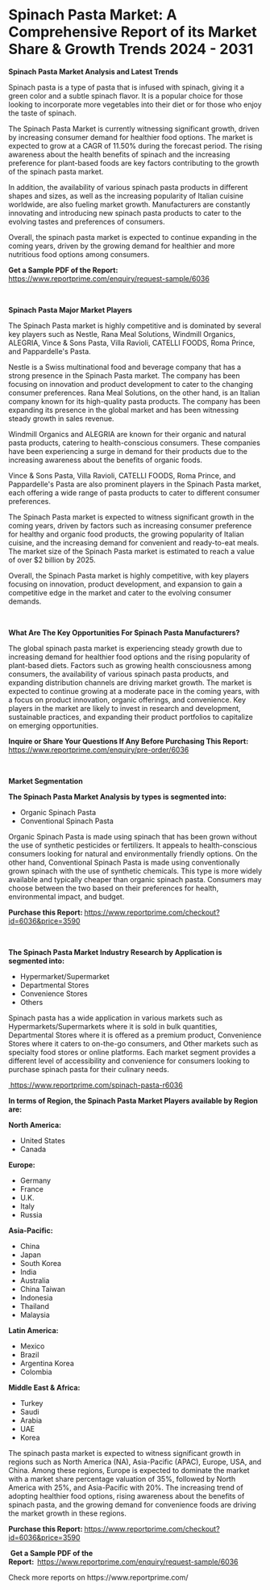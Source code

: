 <p><h1>Spinach Pasta Market: A Comprehensive Report of its Market Share & Growth Trends 2024 - 2031</h1></p><p><strong>Spinach Pasta Market Analysis and Latest Trends</strong></p>
<p><p>Spinach pasta is a type of pasta that is infused with spinach, giving it a green color and a subtle spinach flavor. It is a popular choice for those looking to incorporate more vegetables into their diet or for those who enjoy the taste of spinach.</p><p>The Spinach Pasta Market is currently witnessing significant growth, driven by increasing consumer demand for healthier food options. The market is expected to grow at a CAGR of 11.50% during the forecast period. The rising awareness about the health benefits of spinach and the increasing preference for plant-based foods are key factors contributing to the growth of the spinach pasta market.</p><p>In addition, the availability of various spinach pasta products in different shapes and sizes, as well as the increasing popularity of Italian cuisine worldwide, are also fueling market growth. Manufacturers are constantly innovating and introducing new spinach pasta products to cater to the evolving tastes and preferences of consumers.</p><p>Overall, the spinach pasta market is expected to continue expanding in the coming years, driven by the growing demand for healthier and more nutritious food options among consumers.</p></p>
<p><strong>Get a Sample PDF of the Report:&nbsp;</strong> <a href="https://www.reportprime.com/enquiry/request-sample/6036">https://www.reportprime.com/enquiry/request-sample/6036</a></p>
<p>&nbsp;</p>
<p><strong>Spinach Pasta Major Market Players</strong></p>
<p><p>The Spinach Pasta market is highly competitive and is dominated by several key players such as Nestle, Rana Meal Solutions, Windmill Organics, ALEGRIA, Vince & Sons Pasta, Villa Ravioli, CATELLI FOODS, Roma Prince, and Pappardelle's Pasta.</p><p>Nestle is a Swiss multinational food and beverage company that has a strong presence in the Spinach Pasta market. The company has been focusing on innovation and product development to cater to the changing consumer preferences. Rana Meal Solutions, on the other hand, is an Italian company known for its high-quality pasta products. The company has been expanding its presence in the global market and has been witnessing steady growth in sales revenue.</p><p>Windmill Organics and ALEGRIA are known for their organic and natural pasta products, catering to health-conscious consumers. These companies have been experiencing a surge in demand for their products due to the increasing awareness about the benefits of organic foods.</p><p>Vince & Sons Pasta, Villa Ravioli, CATELLI FOODS, Roma Prince, and Pappardelle's Pasta are also prominent players in the Spinach Pasta market, each offering a wide range of pasta products to cater to different consumer preferences.</p><p>The Spinach Pasta market is expected to witness significant growth in the coming years, driven by factors such as increasing consumer preference for healthy and organic food products, the growing popularity of Italian cuisine, and the increasing demand for convenient and ready-to-eat meals. The market size of the Spinach Pasta market is estimated to reach a value of over $2 billion by 2025.</p><p>Overall, the Spinach Pasta market is highly competitive, with key players focusing on innovation, product development, and expansion to gain a competitive edge in the market and cater to the evolving consumer demands.</p></p>
<p>&nbsp;</p>
<p><strong>What Are The Key Opportunities For Spinach Pasta Manufacturers?</strong></p>
<p><p>The global spinach pasta market is experiencing steady growth due to increasing demand for healthier food options and the rising popularity of plant-based diets. Factors such as growing health consciousness among consumers, the availability of various spinach pasta products, and expanding distribution channels are driving market growth. The market is expected to continue growing at a moderate pace in the coming years, with a focus on product innovation, organic offerings, and convenience. Key players in the market are likely to invest in research and development, sustainable practices, and expanding their product portfolios to capitalize on emerging opportunities.</p></p>
<p><strong>Inquire or Share Your Questions If Any Before Purchasing This Report:</strong> <a href="https://www.reportprime.com/enquiry/pre-order/6036">https://www.reportprime.com/enquiry/pre-order/6036</a></p>
<p>&nbsp;</p>
<p><strong>Market Segmentation</strong></p>
<p><strong>The Spinach Pasta Market Analysis by types is segmented into:</strong></p>
<p><ul><li>Organic Spinach Pasta</li><li>Conventional Spinach Pasta</li></ul></p>
<p><p>Organic Spinach Pasta is made using spinach that has been grown without the use of synthetic pesticides or fertilizers. It appeals to health-conscious consumers looking for natural and environmentally friendly options. On the other hand, Conventional Spinach Pasta is made using conventionally grown spinach with the use of synthetic chemicals. This type is more widely available and typically cheaper than organic spinach pasta. Consumers may choose between the two based on their preferences for health, environmental impact, and budget.</p></p>
<p><strong>Purchase this Report:&nbsp;</strong><a href="https://www.reportprime.com/checkout?id=6036&price=3590">https://www.reportprime.com/checkout?id=6036&price=3590</a></p>
<p>&nbsp;</p>
<p><strong>The Spinach Pasta Market Industry Research by Application is segmented into:</strong></p>
<p><ul><li>Hypermarket/Supermarket</li><li>Departmental Stores</li><li>Convenience Stores</li><li>Others</li></ul></p>
<p><p>Spinach pasta has a wide application in various markets such as Hypermarkets/Supermarkets where it is sold in bulk quantities, Departmental Stores where it is offered as a premium product, Convenience Stores where it caters to on-the-go consumers, and Other markets such as specialty food stores or online platforms. Each market segment provides a different level of accessibility and convenience for consumers looking to purchase spinach pasta for their culinary needs.</p></p>
<p><a href="https://www.reportprime.com/spinach-pasta-r6036">&nbsp;https://www.reportprime.com/spinach-pasta-r6036</a></p>
<p><strong>In terms of Region, the Spinach Pasta Market Players available by Region are:</strong></p>
<p>
    <p> <strong> North America: </strong>
        <ul>
            <li>United States</li>
            <li>Canada</li>
        </ul>
        </p> 
    <p> <strong> Europe: </strong>
        <ul>
            <li>Germany</li>
            <li>France</li>
            <li>U.K.</li>
            <li>Italy</li>
            <li>Russia</li>
        </ul>
        </p> 
    <p> <strong> Asia-Pacific: </strong>
        <ul>
            <li>China</li>
            <li>Japan</li>
            <li>South Korea</li>
            <li>India</li>
            <li>Australia</li>
            <li>China Taiwan</li>
            <li>Indonesia</li>
            <li>Thailand</li>
            <li>Malaysia</li>
        </ul>
        </p> 
    <p> <strong> Latin America: </strong>
        <ul>
            <li>Mexico</li>
            <li>Brazil</li>
            <li>Argentina Korea</li>
            <li>Colombia</li>
        </ul>
        </p> 
    <p> <strong> Middle East & Africa: </strong>
        <ul>
            <li>Turkey</li>
            <li>Saudi</li>
            <li>Arabia</li>
            <li>UAE</li>
            <li>Korea</li>
        </ul>
    </p>
    </p>
<p><p>The spinach pasta market is expected to witness significant growth in regions such as North America (NA), Asia-Pacific (APAC), Europe, USA, and China. Among these regions, Europe is expected to dominate the market with a market share percentage valuation of 35%, followed by North America with 25%, and Asia-Pacific with 20%. The increasing trend of adopting healthier food options, rising awareness about the benefits of spinach pasta, and the growing demand for convenience foods are driving the market growth in these regions.</p></p>
<p><strong>Purchase this Report: </strong><a href="https://www.reportprime.com/checkout?id=6036&price=3590">https://www.reportprime.com/checkout?id=6036&price=3590</a></p>
<p>&nbsp;<strong>Get a Sample PDF of the Report:&nbsp;&nbsp;</strong><a href="https://www.reportprime.com/enquiry/request-sample/6036">https://www.reportprime.com/enquiry/request-sample/6036</a></p>
<p><strong></strong></p>
<p>Check more reports on https://www.reportprime.com/</p>